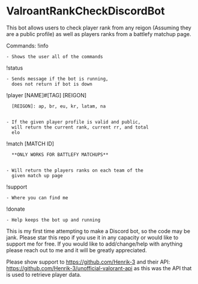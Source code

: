 # ValroantRankCheckDiscordBot

This bot allows users to check player rank from any reigon (Assuming they are a public profile)
as well as players ranks from a battlefy matchup page.

Commands:
  !info
  
  
    - Shows the user all of the commands
    
    
  !status
  
  
    - Sends message if the bot is running,
      does not return if bot is down
      
      
  !player [NAME]#[TAG] [REIGON]
  
  
      [REIGON]: ap, br, eu, kr, latam, na
      
      
    - If the given player profile is valid and public,
      will return the current rank, current rr, and total
      elo
      
      
  !match [MATCH ID]
  
  
      **ONLY WORKS FOR BATTLEFY MATCHUPS**
      
      
    - Will return the players ranks on each team of the
      given match up page
      
      
  !support
  
  
    - Where you can find me
    
    
  !donate
  
  
    - Help keeps the bot up and running
    
This is my first time attempting to make a Discord bot, so the code may be
jank. Please star this repo if you use it in any capacity or would like to
support me for free. If you would like to add/change/help with anything
please reach out to me and it will be greatly appreciated.

Please show support to https://github.com/Henrik-3 and their API: https://github.com/Henrik-3/unofficial-valorant-api as this was the API that is used to retrieve player data.
